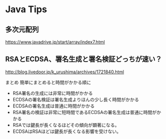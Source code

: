Java Tips
===

## 多次元配列
https://www.javadrive.jp/start/array/index7.html

## RSAとECDSA、署名生成と署名検証どっちが速い？
http://blog.livedoor.jp/k_urushima/archives/1721840.html  

まとめ 簡単にまとめると時間がかかる順に
- RSA署名の生成には非常に時間がかかる
- ECDSAの署名検証は署名生成よりほんの少し長く時間がかかる
- ECDSAの署名生成は普通に時間がかかる
- RSA署名の検証は非常に短時間であるECDSAの署名生成は普通に時間がかかる
- RSAでは鍵長が長くなるほどその傾向が顕著になる。
- ECDSAはRSAほどは鍵長が長くなる影響を受けない。
